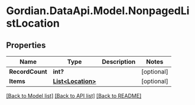 # Gordian.DataApi.Model.NonpagedListLocation
## Properties

Name | Type | Description | Notes
------------ | ------------- | ------------- | -------------
**RecordCount** | **int?** |  | [optional] 
**Items** | [**List&lt;Location&gt;**](Location.md) |  | [optional] 

[[Back to Model list]](../README.md#documentation-for-models) [[Back to API list]](../README.md#documentation-for-api-endpoints) [[Back to README]](../README.md)

